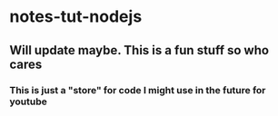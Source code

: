 # notes-tut-nodejs

## Will update maybe. This is a fun stuff so who cares

### This is just a "store" for code I might use in the future for youtube
